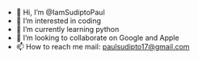 - 👋 Hi, I’m @IamSudiptoPaul
- 👀 I’m interested in coding
- 🌱 I’m currently learning python
- 💞️ I’m looking to collaborate on Google and Apple
- 📫 How to reach me mail: paulsudipto17@gmail.com

<!---
IamSudiptoPaul/IamSudiptoPaul is a ✨ special ✨ repository because its `README.md` (this file) appears on your GitHub profile.
You can click the Preview link to take a look at your changes.
--->

